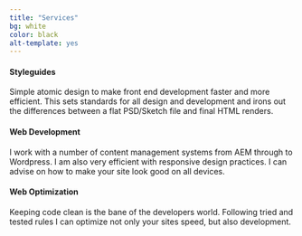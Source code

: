 ```yaml
---
title: "Services"
bg: white
color: black
alt-template: yes
---
```

<div>
  <h4>Styleguides</h4>
  <p>Simple atomic design to make front end development faster and more efficient. This sets standards for all design and development and irons out the differences between a flat PSD/Sketch file and final HTML renders.</p>
</div>

<div>
  <h4>Web Development</h4>
  <p>I work with a number of content management systems from AEM through to Wordpress. I am also very efficient with responsive design practices. I can advise on how to make your site look good on all devices.</p>
</div>

<div>
  <h4>Web Optimization</h4>
  <p>Keeping code clean is the bane of the developers world. Following tried and tested rules I can optimize not only your sites speed, but also development.</p>
</div>
